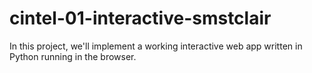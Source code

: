 # cintel-01-interactive-smstclair
In this project, we'll implement a working interactive web app written in Python running in the browser. 
